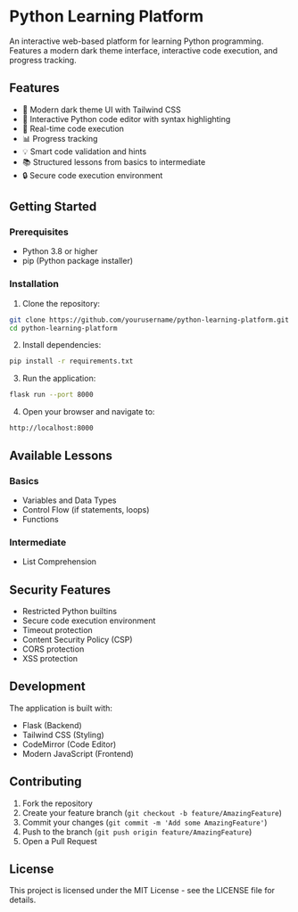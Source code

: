 # Python Learning Platform

An interactive web-based platform for learning Python programming. Features a modern dark theme interface, interactive code execution, and progress tracking.

## Features

- 🎨 Modern dark theme UI with Tailwind CSS
- 📝 Interactive Python code editor with syntax highlighting
- 🔄 Real-time code execution
- 📊 Progress tracking
- 💡 Smart code validation and hints
- 📚 Structured lessons from basics to intermediate
- 🔒 Secure code execution environment

## Getting Started

### Prerequisites

- Python 3.8 or higher
- pip (Python package installer)

### Installation

1. Clone the repository:
```bash
git clone https://github.com/yourusername/python-learning-platform.git
cd python-learning-platform
```

2. Install dependencies:
```bash
pip install -r requirements.txt
```

3. Run the application:
```bash
flask run --port 8000
```

4. Open your browser and navigate to:
```
http://localhost:8000
```

## Available Lessons

### Basics
- Variables and Data Types
- Control Flow (if statements, loops)
- Functions

### Intermediate
- List Comprehension

## Security Features

- Restricted Python builtins
- Secure code execution environment
- Timeout protection
- Content Security Policy (CSP)
- CORS protection
- XSS protection

## Development

The application is built with:
- Flask (Backend)
- Tailwind CSS (Styling)
- CodeMirror (Code Editor)
- Modern JavaScript (Frontend)

## Contributing

1. Fork the repository
2. Create your feature branch (`git checkout -b feature/AmazingFeature`)
3. Commit your changes (`git commit -m 'Add some AmazingFeature'`)
4. Push to the branch (`git push origin feature/AmazingFeature`)
5. Open a Pull Request

## License

This project is licensed under the MIT License - see the LICENSE file for details. 